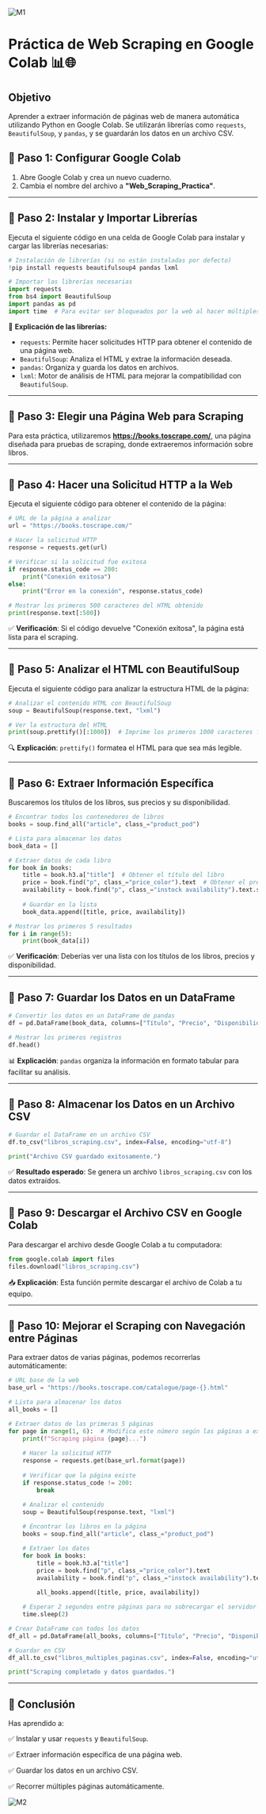 ![M1](https://github.com/Grandote58/CloudSafeGuard/blob/main/Recursos/Recurso%201%402Menbrete1.png)

# **Práctica de Web Scraping en Google Colab** 📊🌐

## **Objetivo**

Aprender a extraer información de páginas web de manera automática utilizando Python en Google Colab. Se utilizarán librerías como `requests`, `BeautifulSoup`, y `pandas`, y se guardarán los datos en un archivo CSV.

## **📌 Paso 1: Configurar Google Colab**

1. Abre Google Colab y crea un nuevo cuaderno.
2. Cambia el nombre del archivo a **"Web_Scraping_Practica"**.

------

## **📌 Paso 2: Instalar y Importar Librerías**

Ejecuta el siguiente código en una celda de Google Colab para instalar y cargar las librerías necesarias:

```python
# Instalación de librerías (si no están instaladas por defecto)
!pip install requests beautifulsoup4 pandas lxml

# Importar las librerías necesarias
import requests
from bs4 import BeautifulSoup
import pandas as pd
import time  # Para evitar ser bloqueados por la web al hacer múltiples solicitudes
```

🔹 **Explicación de las librerías:**

- `requests`: Permite hacer solicitudes HTTP para obtener el contenido de una página web.
- `BeautifulSoup`: Analiza el HTML y extrae la información deseada.
- `pandas`: Organiza y guarda los datos en archivos.
- `lxml`: Motor de análisis de HTML para mejorar la compatibilidad con `BeautifulSoup`.

------

## **📌 Paso 3: Elegir una Página Web para Scraping**

Para esta práctica, utilizaremos **https://books.toscrape.com/**, una página diseñada para pruebas de scraping, donde extraeremos información sobre libros.

------

## **📌 Paso 4: Hacer una Solicitud HTTP a la Web**

Ejecuta el siguiente código para obtener el contenido de la página:

```python
# URL de la página a analizar
url = "https://books.toscrape.com/"

# Hacer la solicitud HTTP
response = requests.get(url)

# Verificar si la solicitud fue exitosa
if response.status_code == 200:
    print("Conexión exitosa")
else:
    print("Error en la conexión", response.status_code)

# Mostrar los primeros 500 caracteres del HTML obtenido
print(response.text[:500])
```

✅ **Verificación**: Si el código devuelve "Conexión exitosa", la página está lista para el scraping.

------

## **📌 Paso 5: Analizar el HTML con BeautifulSoup**

Ejecuta el siguiente código para analizar la estructura HTML de la página:

```python
# Analizar el contenido HTML con BeautifulSoup
soup = BeautifulSoup(response.text, "lxml")

# Ver la estructura del HTML
print(soup.prettify()[:1000])  # Imprime los primeros 1000 caracteres formateados
```

🔍 **Explicación**: `prettify()` formatea el HTML para que sea más legible.

------

## **📌 Paso 6: Extraer Información Específica**

Buscaremos los títulos de los libros, sus precios y su disponibilidad.

```python
# Encontrar todos los contenedores de libros
books = soup.find_all("article", class_="product_pod")

# Lista para almacenar los datos
book_data = []

# Extraer datos de cada libro
for book in books:
    title = book.h3.a["title"]  # Obtener el título del libro
    price = book.find("p", class_="price_color").text  # Obtener el precio
    availability = book.find("p", class_="instock availability").text.strip()  # Obtener disponibilidad
    
    # Guardar en la lista
    book_data.append([title, price, availability])

# Mostrar los primeros 5 resultados
for i in range(5):
    print(book_data[i])
```

✅ **Verificación**: Deberías ver una lista con los títulos de los libros, precios y disponibilidad.

------

## **📌 Paso 7: Guardar los Datos en un DataFrame**

```python
# Convertir los datos en un DataFrame de pandas
df = pd.DataFrame(book_data, columns=["Título", "Precio", "Disponibilidad"])

# Mostrar los primeros registros
df.head()
```

📊 **Explicación**: `pandas` organiza la información en formato tabular para facilitar su análisis.

------

## **📌 Paso 8: Almacenar los Datos en un Archivo CSV**

```python
# Guardar el DataFrame en un archivo CSV
df.to_csv("libros_scraping.csv", index=False, encoding="utf-8")

print("Archivo CSV guardado exitosamente.")
```

✅ **Resultado esperado**: Se genera un archivo `libros_scraping.csv` con los datos extraídos.

------

## **📌 Paso 9: Descargar el Archivo CSV en Google Colab**

Para descargar el archivo desde Google Colab a tu computadora:

```python
from google.colab import files
files.download("libros_scraping.csv")
```

📥 **Explicación**: Esta función permite descargar el archivo de Colab a tu equipo.

------

## **📌 Paso 10: Mejorar el Scraping con Navegación entre Páginas**

Para extraer datos de varias páginas, podemos recorrerlas automáticamente:

```python
# URL base de la web
base_url = "https://books.toscrape.com/catalogue/page-{}.html"

# Lista para almacenar los datos
all_books = []

# Extraer datos de las primeras 5 páginas
for page in range(1, 6):  # Modifica este número según las páginas a extraer
    print(f"Scraping página {page}...")
    
    # Hacer la solicitud HTTP
    response = requests.get(base_url.format(page))
    
    # Verificar que la página existe
    if response.status_code != 200:
        break

    # Analizar el contenido
    soup = BeautifulSoup(response.text, "lxml")
    
    # Encontrar los libros en la página
    books = soup.find_all("article", class_="product_pod")

    # Extraer los datos
    for book in books:
        title = book.h3.a["title"]
        price = book.find("p", class_="price_color").text
        availability = book.find("p", class_="instock availability").text.strip()
        
        all_books.append([title, price, availability])

    # Esperar 2 segundos entre páginas para no sobrecargar el servidor
    time.sleep(2)

# Crear DataFrame con todos los datos
df_all = pd.DataFrame(all_books, columns=["Título", "Precio", "Disponibilidad"])

# Guardar en CSV
df_all.to_csv("libros_multiples_paginas.csv", index=False, encoding="utf-8")

print("Scraping completado y datos guardados.")
```

------

## **📌 Conclusión**

Has aprendido a: 

✅ Instalar y usar `requests` y `BeautifulSoup`.

✅ Extraer información específica de una página web.

✅ Guardar los datos en un archivo CSV.

✅ Recorrer múltiples páginas automáticamente.



![M2](https://github.com/Grandote58/CloudSafeGuard/blob/main/Recursos/Recurso%203%402Menbrete2.png)